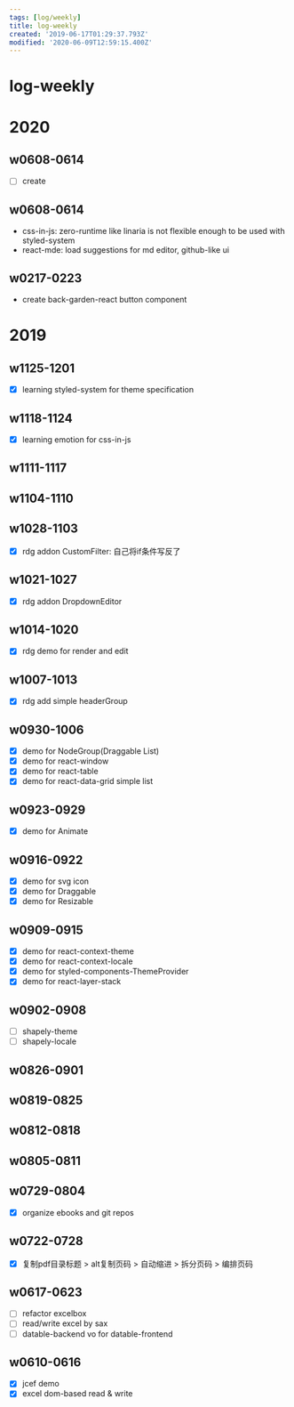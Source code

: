 ```yaml
---
tags: [log/weekly]
title: log-weekly
created: '2019-06-17T01:29:37.793Z'
modified: '2020-06-09T12:59:15.400Z'
---
```


# log-weekly


# 2020
## w0608-0614
- [ ] create

## w0608-0614
- css-in-js: zero-runtime like linaria is not flexible enough to be used with styled-system
- react-mde: load suggestions for md editor, github-like ui

## w0217-0223
- create back-garden-react button component 

# 2019
## w1125-1201
- [x] learning styled-system for theme specification
## w1118-1124
- [x] learning emotion for css-in-js
## w1111-1117
## w1104-1110
## w1028-1103
- [x] rdg addon CustomFilter: 自己将if条件写反了
## w1021-1027
- [x] rdg addon DropdownEditor
## w1014-1020
- [x] rdg demo for render and edit
## w1007-1013
- [x] rdg add simple headerGroup
## w0930-1006
- [x] demo for NodeGroup(Draggable List)
- [x] demo for react-window
- [x] demo for react-table
- [x] demo for react-data-grid simple list
## w0923-0929
- [x] demo for Animate
## w0916-0922
- [x] demo for svg icon
- [x] demo for Draggable
- [x] demo for Resizable
## w0909-0915
- [x] demo for react-context-theme
- [x] demo for react-context-locale
- [x] demo for styled-components-ThemeProvider
- [x] demo for react-layer-stack
## w0902-0908
- [ ] shapely-theme
- [ ] shapely-locale 
## w0826-0901
## w0819-0825
## w0812-0818
## w0805-0811
## w0729-0804
- [x] organize ebooks and git repos
## w0722-0728
- [x] 复制pdf目录标题 > alt复制页码 > 自动缩进 > 拆分页码 > 编排页码
## w0617-0623
- [ ] refactor excelbox 
- [ ] read/write excel by sax
- [ ] datable-backend vo for datable-frontend
## w0610-0616
- [x] jcef demo
- [x] excel dom-based read & write
